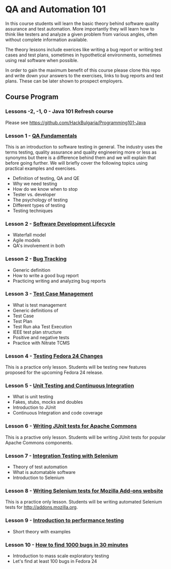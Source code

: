# QA and Automation 101

In this course students will learn the basic theory behind software quality
assurance and test automation. More importantly they will learn how to think
like testers and analyze a given problem from various angles, often without
complete information available.

The theory lessons include exerices like writing a bug report or writing
test cases and test plans, sometimes in hypothetical environments, sometimes
using real software when possible.

In order to gain the maximum benefit of this course please clone this repo
and write down your answers to the exercises, links to bug reports and test
plans. These can be later shown to prospect employers.

## Course Program

### Lessons -2, -1, 0 - Java 101 Refresh course

Please see https://github.com/HackBulgaria/Programming101-Java

### Lesson 1 - [QA Fundamentals](/lesson01/)

This is an introduction to software testing in general. The industry uses the
terms testing, quality assurance and quality engineering more or less as
synonyms but there is a difference behind them and we will explain that
before going further. We will briefly cover the following topics using
practical examples and exercises.

* Definition of testing, QA and QE
* Why we need testing
* How do we know when to stop
* Tester vs. developer
* The psychology of testing
* Different types of testing
* Testing techniques


### Lesson 2 - [Software Development Lifecycle](/lesson02/)

* Waterfall model
* Agile models
* QA's involvement in both


### Lesson 2 - [Bug Tracking](/lesson02/)

* Generic definition
* How to write a good bug report
* Practicing writing and analyzing bug reports



### Lesson 3 - [Test Case Management](/lesson03/)

* What is test management
* Generic definitions of
 * Test Case
 * Test Plan
 * Test Run aka Test Execution
* IEEE test plan structure
* Positive and negative tests
* Practice with Nitrate TCMS


### Lesson 4 - [Testing Fedora 24 Changes](/lesson04/)

This is a practice only lesson. Students will be testing
new features proposed for the upcoming Fedora 24 release.


### Lesson 5 - [Unit Testing and Continuous Integration](/lesson05/)

* What is unit testing
* Fakes, stubs, mocks and doubles
* Introduction to JUnit
* Continuous Integration and code coverage


### Lesson 6 - [Writing JUnit tests for Apache Commons](/lesson06/)

This is a practive only lesson. Students will be writing
JUnit tests for popular Apache Commons components.

### Lesson 7 - [Integration Testing with Selenium](/lesson07/)

* Theory of test automation
* What is automatable software
* Introduction to Selenium


### Lesson 8 - [Writing Selenium tests for Mozilla Add-ons website](/lesson08/)

This is a practice only lesson. Students will be writing
automated Selenium tests for http://addons.mozilla.org.



### Lesson 9 - [Introduction to performance testing](/lesson09/)

* Short theory with examples

### Lesson 10 - [How to find 1000 bugs in 30 minutes](/lesson10/)

* Introduction to mass scale exploratory testing
* Let's find at least 100 bugs in Fedora 24
